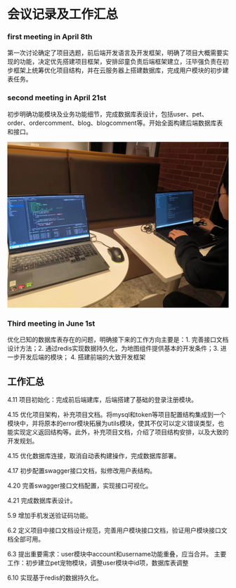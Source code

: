 # 会议记录及工作汇总



### first meeting in April 8th

第一次讨论确定了项目选题，前后端开发语言及开发框架，明确了项目大概需要实现的功能，决定优先搭建项目框架，安排邱童负责后端框架建立，汪毕强负责在初步框架上统筹优化项目结构，并在云服务器上搭建数据库，完成用户模块的初步建表任务。



### second meeting in April 21st

初步明确功能模块及业务功能细节，完成数据库表设计，包括user、pet、order、ordercomment、blog、blogcomment等。开始全面构建后端数据库表和接口。

![meeting4.21](./docs/image/meeting4.21.jpg)



### Third meeting in June 1st

优化已知的数据库表存在的问题，明确接下来的工作方向主要是：1. 完善接口文档设计方法；2. 通过redis实现数据持久化，为地图组件提供基本的开发条件；3. 进一步开发后端的模块； 4. 搭建前端的大致开发框架






## 工作汇总

4.11 项目初始化：完成前后端建库，后端搭建了基础的登录注册模块。

4.15 优化项目架构，补充项目文档。将mysql和token等项目配置结构集成到一个模块中，并将原本的error模块拓展为utils模块，使其不仅可以定义错误类型，也能实现定义返回结构等。此外，补充项目文档，介绍了项目结构安排，以及大致的开发规划。

4.15 优化数据库连接，取消自动表构建操作，完成数据库部署。

4.17 初步配置swagger接口文档，拟修改用户表结构。

4.20 完善swagger接口文档配置，实现接口可视化。

4.21 完成数据库表设计。

5.9 增加手机发送验证码功能。

6.2 定义项目中接口文档设计规范，完善用户模块接口文档，验证用户模块接口文档全部可用。

6.3 提出重要需求：user模块中account和username功能重叠，应当合并。  主要工作：初步建立pet宠物模块，调整user模块中id项，数据库表调整

6.10 实现基于redis的数据持久化。